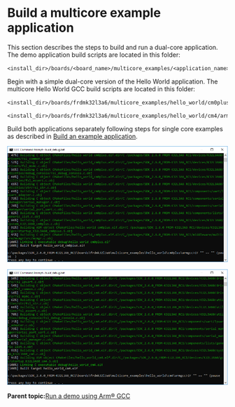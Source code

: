 # Build a multicore example application

This section describes the steps to build and run a dual-core application. The demo application build scripts are located in this folder:

```
<install_dir>/boards/<board_name>/multicore_examples/<application_name>/<core_type>/armgcc
```

Begin with a simple dual-core version of the Hello World application. The multicore Hello World GCC build scripts are located in this folder:

```
<install_dir>/boards/frdmk32l3a6/multicore_examples/hello_world/cm0plus/armgcc/build_debug.bat
```

```
<install_dir>/boards/frdmk32l3a6/multicore_examples/hello_world/cm4/armgcc/build_debug.bat
```

Build both applications separately following steps for single core examples as described in [Build an example application](build_an_example_application_003.md#).

![](../images/hello_world_cm0plus_example_build_successful.png "hello_world_cm0plus example build successful")

![](../images/hello_world_cm4_example_build_successful.png "hello_world_cm4 example build successful")

**Parent topic:**[Run a demo using Arm® GCC](../topics/run_a_demo_using_arm__gcc.md)


